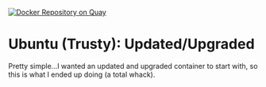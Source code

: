 [![Docker Repository on Quay](https://quay.io/repository/v1k0d3n/consul/status "Docker Repository on Quay")](https://quay.io/repository/v1k0d3n/ubuntu-trusty)

# Ubuntu (Trusty): Updated/Upgraded
Pretty simple...I wanted an updated and upgraded container to start with, so this is what I ended up doing (a total whack).
